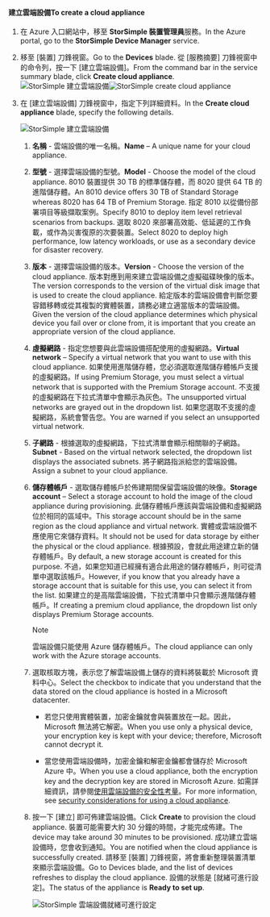 #### <a name="to-create-a-cloud-appliance"></a><span data-ttu-id="d87f8-101">建立雲端設備</span><span class="sxs-lookup"><span data-stu-id="d87f8-101">To create a cloud appliance</span></span>

1. <span data-ttu-id="d87f8-102">在 Azure 入口網站中，移至 **StorSimple 裝置管理員**服務。</span><span class="sxs-lookup"><span data-stu-id="d87f8-102">In the Azure portal, go to the **StorSimple Device Manager** service.</span></span>
2. <span data-ttu-id="d87f8-103">移至 [裝置] 刀鋒視窗。</span><span class="sxs-lookup"><span data-stu-id="d87f8-103">Go to the **Devices** blade.</span></span> <span data-ttu-id="d87f8-104">從 [服務摘要] 刀鋒視窗中的命令列，按一下 [建立雲端設備]。</span><span class="sxs-lookup"><span data-stu-id="d87f8-104">From the command bar in the service summary blade, click **Create cloud appliance**.</span></span>
    <span data-ttu-id="d87f8-105">![StorSimple 建立雲端設備](./media/storsimple-8000-create-cloud-appliance-u2/sca-create1.png)</span><span class="sxs-lookup"><span data-stu-id="d87f8-105">![StorSimple create cloud appliance](./media/storsimple-8000-create-cloud-appliance-u2/sca-create1.png)</span></span>
3. <span data-ttu-id="d87f8-106">在 [建立雲端設備] 刀鋒視窗中，指定下列詳細資料。</span><span class="sxs-lookup"><span data-stu-id="d87f8-106">In the **Create cloud appliance** blade, specify the following details.</span></span>
   
    ![StorSimple 建立雲端設備](./media/storsimple-8000-create-cloud-appliance-u2/sca-create2m.png)
   
   1. <span data-ttu-id="d87f8-108">**名稱** - 雲端設備的唯一名稱。</span><span class="sxs-lookup"><span data-stu-id="d87f8-108">**Name** – A unique name for your cloud appliance.</span></span>
   2. <span data-ttu-id="d87f8-109">**型號** - 選擇雲端設備的型號。</span><span class="sxs-lookup"><span data-stu-id="d87f8-109">**Model** - Choose the model of the cloud appliance.</span></span> <span data-ttu-id="d87f8-110">8010 裝置提供 30 TB 的標準儲存體，而 8020 提供 64 TB 的進階儲存體。</span><span class="sxs-lookup"><span data-stu-id="d87f8-110">An 8010 device offers 30 TB of Standard Storage whereas 8020 has 64 TB of Premium Storage.</span></span> <span data-ttu-id="d87f8-111">指定 8010 以從備份部署項目等級擷取案例。</span><span class="sxs-lookup"><span data-stu-id="d87f8-111">Specify 8010 to deploy item level retrieval scenarios from backups.</span></span> <span data-ttu-id="d87f8-112">選取 8020 來部署高效能、低延遲的工作負載，或作為災害復原的次要裝置。</span><span class="sxs-lookup"><span data-stu-id="d87f8-112">Select 8020 to deploy high performance, low latency workloads, or use as a secondary device for disaster recovery.</span></span>
   3. <span data-ttu-id="d87f8-113">**版本** - 選擇雲端設備的版本。</span><span class="sxs-lookup"><span data-stu-id="d87f8-113">**Version** - Choose the version of the cloud appliance.</span></span> <span data-ttu-id="d87f8-114">版本對應到用來建立雲端設備之虛擬磁碟映像的版本。</span><span class="sxs-lookup"><span data-stu-id="d87f8-114">The version corresponds to the version of the virtual disk image that is used to create the cloud appliance.</span></span> <span data-ttu-id="d87f8-115">給定版本的雲端設備會判斷您要容錯移轉或從其複製的實體裝置，請務必建立適當版本的雲端設備。</span><span class="sxs-lookup"><span data-stu-id="d87f8-115">Given the version of the cloud appliance determines which physical device you fail over or clone from, it is important that you create an appropriate version of the cloud appliance.</span></span>
   4. <span data-ttu-id="d87f8-116">**虛擬網路** - 指定您想要與此雲端設備搭配使用的虛擬網路。</span><span class="sxs-lookup"><span data-stu-id="d87f8-116">**Virtual network** – Specify a virtual network that you want to use with this cloud appliance.</span></span> <span data-ttu-id="d87f8-117">如果使用進階儲存體，您必須選取進階儲存體帳戶支援的虛擬網路。</span><span class="sxs-lookup"><span data-stu-id="d87f8-117">If using Premium Storage, you must select a virtual network that is supported with the Premium Storage account.</span></span> <span data-ttu-id="d87f8-118">不支援的虛擬網路在下拉式清單中會顯示為灰色。</span><span class="sxs-lookup"><span data-stu-id="d87f8-118">The unsupported virtual networks are grayed out in the dropdown list.</span></span> <span data-ttu-id="d87f8-119">如果您選取不支援的虛擬網路，系統會警告您。</span><span class="sxs-lookup"><span data-stu-id="d87f8-119">You are warned if you select an unsupported virtual network.</span></span>
   5. <span data-ttu-id="d87f8-120">**子網路** - 根據選取的虛擬網路，下拉式清單會顯示相關聯的子網路。</span><span class="sxs-lookup"><span data-stu-id="d87f8-120">**Subnet** - Based on the virtual network selected, the dropdown list displays the associated subnets.</span></span> <span data-ttu-id="d87f8-121">將子網路指派給您的雲端設備。</span><span class="sxs-lookup"><span data-stu-id="d87f8-121">Assign a subnet to your cloud appliance.</span></span>
   6. <span data-ttu-id="d87f8-122">**儲存體帳戶** - 選取儲存體帳戶於佈建期間保留雲端設備的映像。</span><span class="sxs-lookup"><span data-stu-id="d87f8-122">**Storage account** – Select a storage account to hold the image of the cloud appliance during provisioning.</span></span> <span data-ttu-id="d87f8-123">此儲存體帳戶應該與雲端設備和虛擬網路位於相同的區域中。</span><span class="sxs-lookup"><span data-stu-id="d87f8-123">This storage account should be in the same region as the cloud appliance and virtual network.</span></span> <span data-ttu-id="d87f8-124">實體或雲端設備不應使用它來儲存資料。</span><span class="sxs-lookup"><span data-stu-id="d87f8-124">It should not be used for data storage by either the physical or the cloud appliance.</span></span> <span data-ttu-id="d87f8-125">根據預設，會就此用途建立新的儲存體帳戶。</span><span class="sxs-lookup"><span data-stu-id="d87f8-125">By default, a new storage account is created for this purpose.</span></span> <span data-ttu-id="d87f8-126">不過，如果您知道已經擁有適合此用途的儲存體帳戶，則可從清單中選取該帳戶。</span><span class="sxs-lookup"><span data-stu-id="d87f8-126">However, if you know that you already have a storage account that is suitable for this use, you can select it from the list.</span></span> <span data-ttu-id="d87f8-127">如果建立的是高階雲端設備，下拉式清單中只會顯示進階儲存體帳戶。</span><span class="sxs-lookup"><span data-stu-id="d87f8-127">If creating a premium cloud appliance, the dropdown list only displays Premium Storage accounts.</span></span>
      
      > [!NOTE]
      > <span data-ttu-id="d87f8-128">雲端設備只能使用 Azure 儲存體帳戶。</span><span class="sxs-lookup"><span data-stu-id="d87f8-128">The cloud appliance can only work with the Azure storage accounts.</span></span>
    
   7. <span data-ttu-id="d87f8-129">選取核取方塊，表示您了解雲端設備上儲存的資料將裝載於 Microsoft 資料中心。</span><span class="sxs-lookup"><span data-stu-id="d87f8-129">Select the checkbox to indicate that you understand that the data stored on the cloud appliance is hosted in a Microsoft datacenter.</span></span>
       * <span data-ttu-id="d87f8-130">若您只使用實體裝置，加密金鑰就會與裝置放在一起。因此，Microsoft 無法將它解密。</span><span class="sxs-lookup"><span data-stu-id="d87f8-130">When you use only a physical device, your encryption key is kept with your device; therefore, Microsoft cannot decrypt it.</span></span>

       * <span data-ttu-id="d87f8-131">當您使用雲端設備時，加密金鑰和解密金鑰都會儲存於 Microsoft Azure 中。</span><span class="sxs-lookup"><span data-stu-id="d87f8-131">When you use a cloud appliance, both the encryption key and the decryption key are stored in Microsoft Azure.</span></span> <span data-ttu-id="d87f8-132">如需詳細資訊，請參閱[使用雲端設備的安全性考量](../articles/storsimple/storsimple-security.md#storsimple-virtual-device-security)。</span><span class="sxs-lookup"><span data-stu-id="d87f8-132">For more information, see [security considerations for using a cloud appliance](../articles/storsimple/storsimple-security.md#storsimple-virtual-device-security).</span></span>
   8. <span data-ttu-id="d87f8-133">按一下 [建立] 即可佈建雲端設備。</span><span class="sxs-lookup"><span data-stu-id="d87f8-133">Click **Create** to provision the cloud appliance.</span></span> <span data-ttu-id="d87f8-134">裝置可能需要大約 30 分鐘的時間，才能完成佈建。</span><span class="sxs-lookup"><span data-stu-id="d87f8-134">The device may take around 30 minutes to be provisioned.</span></span> <span data-ttu-id="d87f8-135">成功建立雲端設備時，您會收到通知。</span><span class="sxs-lookup"><span data-stu-id="d87f8-135">You are notified when the cloud appliance is successfully created.</span></span> <span data-ttu-id="d87f8-136">請移至 [裝置] 刀鋒視窗，將會重新整理裝置清單來顯示雲端設備。</span><span class="sxs-lookup"><span data-stu-id="d87f8-136">Go to Devices blade, and the list of devices refreshes to display the cloud appliance.</span></span> <span data-ttu-id="d87f8-137">設備的狀態是 [就緒可進行設定]。</span><span class="sxs-lookup"><span data-stu-id="d87f8-137">The status of the appliance is **Ready to set up**.</span></span>
      
      ![StorSimple 雲端設備就緒可進行設定](./media/storsimple-8000-create-cloud-appliance-u2/sca-create3.png)

